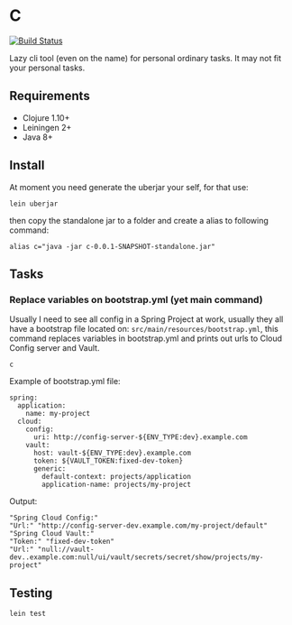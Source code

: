 # C
[![Build Status](https://travis-ci.org/caioguedes/c.svg?branch=main)](https://travis-ci.org/caioguedes/c)

Lazy cli tool (even on the name) for personal ordinary tasks. It may not fit your personal tasks.

## Requirements
 * Clojure 1.10+
 * Leiningen 2+
 * Java 8+
 
## Install
At moment you need generate the uberjar your self, for that use:
```shell script
lein uberjar
```
then copy the standalone jar to a folder and create a alias to following command:

```shell script
alias c="java -jar c-0.0.1-SNAPSHOT-standalone.jar"
```

## Tasks

### Replace variables on bootstrap.yml (yet main command)
Usually I need to see all config in a Spring Project at work, usually they all have a bootstrap file located on:
`src/main/resources/bootstrap.yml`, this command
replaces variables in bootstrap.yml and prints out urls to Cloud Config server and Vault.

```shell script
c
```

Example of bootstrap.yml file:
```shell script
spring:
  application:
    name: my-project
  cloud:
    config:
      uri: http://config-server-${ENV_TYPE:dev}.example.com
    vault:
      host: vault-${ENV_TYPE:dev}.example.com
      token: ${VAULT_TOKEN:fixed-dev-token}
      generic:
        default-context: projects/application
        application-name: projects/my-project
```
Output:
```shell script
"Spring Cloud Config:"
"Url:" "http://config-server-dev.example.com/my-project/default"
"Spring Cloud Vault:"
"Token:" "fixed-dev-token"
"Url:" "null://vault-dev..example.com:null/ui/vault/secrets/secret/show/projects/my-project"
```

## Testing
```shell script
lein test
```
